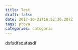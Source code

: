 ```yaml
---
title: Test
draft: false
date: 2017-10-21T16:52:36.207Z
tags: prova
categories: catogoria
---
```

dsfsdfsdafasdf
